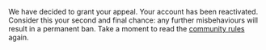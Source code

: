 We have decided to grant your appeal. Your account has been reactivated. Consider this your second and final chance: any further misbehaviours will result in a permanent ban. Take a moment to read the [community rules](https://osu.ppy.sh/help/wiki/Rules) again.
